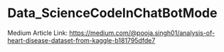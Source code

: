 # Data_ScienceCodeInChatBotMode
Medium Article Link:
https://medium.com/@pooja.singh01/analysis-of-heart-disease-dataset-from-kaggle-b181795dfde7
